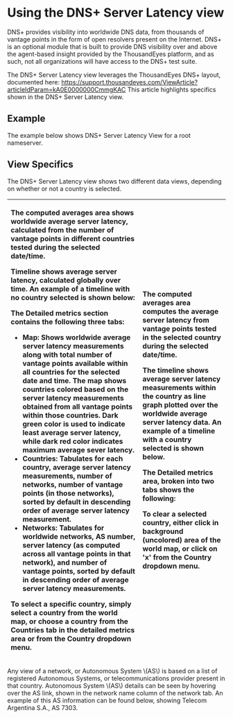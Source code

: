 # Using the DNS+ Server Latency view

DNS+ provides visibility into worldwide DNS data, from thousands of vantage points in the form of open resolvers present on the Internet.  DNS+ is an optional module that is built to provide DNS visibility over and above the agent-based insight provided by the ThousandEyes platform, and as such, not all organizations will have access to the DNS+ test suite.  

The DNS+ Server Latency view leverages the ThousandEyes DNS+ layout, documented here: https://support.thousandeyes.com/ViewArticle?articleIdParam=kA0E0000000CmmgKAC  This article highlights specifics shown in the DNS+ Server Latency view.

## Example

The example below shows DNS+ Server Latency View for a root nameserver. 

## View Specifics

The DNS+ Server Latency view shows two different data views, depending on whether or not a country is selected.

<table>
  <thead>
    <tr>
      <th style="text-align:left">
        <p>The computed averages area shows worldwide average server latency, calculated
          from the number of vantage points in different countries tested during
          the selected date/time.</p>
        <p>Timeline shows average server latency, calculated globally over time.
          An example of a timeline with no country selected is shown below:</p>
        <p>The Detailed metrics section contains the following three tabs:</p>
        <ul>
          <li>Map: Shows worldwide average server latency measurements along with total
            number of vantage points available within all countries for the selected
            date and time. The map shows countries colored based on the server latency
            measurements obtained from all vantage points within those countries. Dark
            green color is used to indicate least average server latency, while dark
            red color indicates maximum average sever latency.</li>
          <li>Countries: Tabulates for each country, average server latency measurements,
            number of networks, number of vantage points (in those networks), sorted
            by default in descending order of average server latency measurement.</li>
          <li>Networks: Tabulates for worldwide networks, AS number, server latency
            (as computed across all vantage points in that network), and number of
            vantage points, sorted by default in descending order of average server
            latency measurements.</li>
        </ul>
        <p>To select a specific country, simply select a country from the world map,
          or choose a country from the Countries tab in the detailed metrics area
          or from the Country dropdown menu.</p>
      </th>
      <th style="text-align:left">
        <p>The computed averages area computes the average server latency from vantage
          points tested in the selected country during the selected date/time.</p>
        <p>The timeline shows average server latency measurements within the country
          as line graph plotted over the worldwide average server latency data. An
          example of a timeline with a country selected is shown below.</p>
        <p>The Detailed metrics area, broken into two tabs shows the following:</p>
        <ul></ul>
        <p>To clear a selected country, either click in background (uncolored) area
          of the world map, or click on &apos;x&apos; from the Country dropdown menu.</p>
      </th>
    </tr>
  </thead>
  <tbody></tbody>
</table>Any view of a network, or Autonomous System \(AS\) is based on a list of registered Autonomous Systems, or telecommunications provider present in that country.  Autonomous System \(AS\) details can be seen by hovering over the AS link, shown in the network name column of the network tab.  An example of this AS information can be found below, showing Telecom Argentina S.A., AS 7303.

